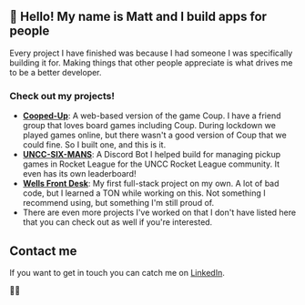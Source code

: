 ## 👋 Hello! My name is Matt and I build apps for people

Every project I have finished was because I had someone I was specifically building it for. Making things that other people appreciate is what drives me to be a better developer.

### Check out my projects!
 - **[Cooped-Up](https://github.com/mattwells19/Cooped-Up)**: A web-based version of the game Coup. I have a friend group that loves board games including Coup. During lockdown we played games online, but there wasn't a good version of Coup that we could fine. So I built one, and this is it.
 - **[UNCC-SIX-MANS](https://github.com/ClamSageCaleb/UNCC-SIX-MANS)**: A Discord Bot I helped build for managing pickup games in Rocket League for the UNCC Rocket League community. It even has its own leaderboard!
 - **[Wells Front Desk](https://github.com/mattwells19/Wells-Front-Desk)**: My first full-stack project on my own. A lot of bad code, but I learned a TON while working on this. Not something I recommend using, but something I'm still proud of.
 - There are even more projects I've worked on that I don't have listed here that you can check out as well if you're interested.

## Contact me
If you want to get in touch you can catch me on [LinkedIn](https://www.linkedin.com/in/mwells21/).

🌈🐧

